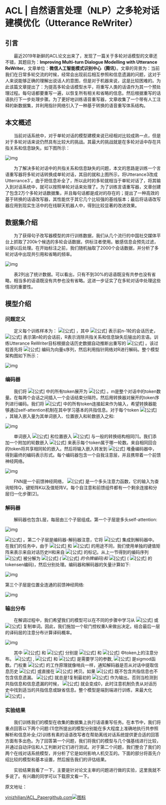 # ACL | 自然语言处理（NLP）之多轮对话建模优化（Utterance ReWriter）



## 引言

    最近2019年新鲜的ACL论文出来了，发现了一篇关于多轮对话模型的文章还不错，其题目为：**Improving Multi-turn Dialogue Modelling with Utterance ReWriter**。文章单位：**微信人工智能模式识别中心（腾讯）**。文章的背景为：当前我们在日常多轮交流的时候，经常会出现前后相互参照和信息遗漏的问题，这对于人来说能够正确的理解出说话人的意图，但是对于机器来说，这是比较困难的。为此该篇文章提出了：为提高多轮会话模型水平，将重写人类的话语作为其一个预处理过程。每句话都要重写一遍，以恢复所有相关和省略的信息。然后根据重写的话语执行下一步处理步骤。为了更好地训练语音重写器，文章收集了一个带有人工注释的新数据集，并利用指针网络引入了一种基于转换的语音重写体系结构。

## 本文概述

    当前对话系统中，对于单轮对话的模型建模来说已经相对比较成熟一点，但是对于多轮对话来说仍然具有比较大的挑战。其最大的挑战就是在多轮对话中存在共指关系和信息缺失。如下图所示：

![img](imgs/v2-aeac2bdf2f8931bb83fbee81a7e7623b_1440w.jpg)

    为了解决多轮对话中的共指关系和信息缺失的问题，本文的思路是训练一个言语重写器将多轮对话转换成单轮对话，其目的就和上图所示，将Utterance3改成Utterrance3`。由于把信息补全了，所以此时的多轮就相当于单轮对话了，将其输入到对话系统中，就可以按照单轮对话来处理了。为了训练言语重写器，文章创建了包含2万个多轮对话数据集，并且每句话都是成对的存在的；提出了一种高效的基于转换的话语改写器，其性能优于其它几个比较强的基线版本；最后将话语改写器应用到现实生活中的在线聊天机器人中，得到比较显著的改进效果。

## 数据集介绍

    为了获得句子改写器模型的并行训练数据，我们从几个流行的中国社交媒体平台上抓取了200k个候选的多轮会话数据，供标注者使用。敏感信息会预先过滤，以便以后处理。在开始标注之前，我们随机抽取了2000个会话数据，并分析了多轮对话中出现共引用和省略的频率。

![img](imgs/v2-59e6d181946ca9655d5e47791a3d4184_1440w.jpg)

    表2列出了统计数据。可以看出，只有不到30%的话语既没有共参也没有省略，相当多的话语既没有共参也没有省略。这进一步证实了在多轮对话中处理这些情况的重要性。

## 模型介绍

### 问题定义

    定义每个训练样本为： ![[公式]](imgs/equation) ，其中 ![[公式]](imgs/equation?tex=H%3D\left\{U_1%2CU_2%2C...%2CU_{n-1}\right\}) 表示前n-1轮的会话历史， ![[公式]](imgs/equation-20201121193021202) 表示第n轮的会话前，R表示消除共指关系和信息缺失后输出的言语。训练Utterance ReWriter目标根据会话历史数据自动推断出重写的 ![[公式]](https://www.zhihu.com/equation?tex=U_n) 。该过程首先将 ![[公式]](imgs/equation-20201121193021383) 编码为向量s序列，然后利用指针网络对R进行解码。整个模型架构图如下所示：

![img](imgs/v2-d1ffe8b44373d776f8e4162b23157832_1440w.jpg)

### 编码器

    我们将 ![[公式]](imgs/equation-20201121193021383) 中的所有token展开为 ![[公式]](imgs/equation-20201121193020078) 。m是整个对话中的token数量。在每两个会话之间插入一个会话结束分隔符。然后用转换器对展开的token序列进行编码。我们将 ![[公式]](https://www.zhihu.com/equation?tex=%28H%2CU_n%29) 中的所有token连接起来作为输入，希望转换器能够通过self-attention机制在其中学习基本的共指信息。对于每个token ![[公式]](imgs/equation-20201121193023209) ，其输入嵌入量为其单词嵌入、位置嵌入和轮数嵌入之和:

![img](imgs/v2-5e39902399c7758daf43d3d04fc65b5d_1440w.png)

    单词嵌入 ![[公式]](imgs/equation-20201121193025907) 和位置嵌入 ![[公式]](imgs/equation-20201121193026990) 与一般的转换结构相同[1]。我们添加一个附加的轮数嵌入 ![[公式]](imgs/equation-20201121193026992) 来表示每个token属于哪一轮数。来自相同回合的token将共享相同轮的嵌入。然后将输入嵌入转发到 ![[公式]](imgs/equation-20201121193023786) 堆叠编码器中，得到最终的编码表示形式。每个编码器包含一个自我注意层，并且携带着一个前馈神经网络。

![img](imgs/v2-e32ef24bc2db62955357845c9c7a4925_1440w.jpg)

    FNN是一个前馈神经网络， ![[公式]](imgs/equation-20201121193023912) 是一个多头注意力函数，它的输入为查询矩阵Q，键矩阵K以及值矩阵V。每个自注意和前馈组件都有一个剩余连接和分层归一化步骤[2]。

### 解码器

    解码器也包含L层，每层由三个子层组成。第一个子层是多头self-attention:

![img](imgs/v2-998567e96adf962ca2747d26ce0932c4_1440w.png)

![[公式]](imgs/equation-20201121193024870) 。第二个子层是编码器-解码器注意，它将 ![[公式]](imgs/equation-20201121193025188) 集成到解码器中。在我们的任务中，由于 ![[公式]](imgs/equation-20201121193027196) 和 ![[公式]](https://www.zhihu.com/equation?tex=U_n) 的用途不同，我们使用单独的键值矩阵来表示来自对话历史H和来自 ![[公式]](https://www.zhihu.com/equation?tex=U_n) 的标记。从上一节得到的编码序列 ![[公式]](https://www.zhihu.com/equation?tex=E%28L%29) 被分解为 ![[公式]](imgs/equation-20201121193027883) *(* ![[公式]](https://www.zhihu.com/equation?tex=H) *的令牌编码)和* ![[公式]](imgs/equation-20201121193029024) ( ![[公式]](https://www.zhihu.com/equation?tex=U_n) 的tokensen编码)，然后分别处理。编码器和解码器的矢量计算如下:

![img](imgs/v2-2db6a1350b425195f05c45577059c9c1_1440w.jpg)

第三个子层是位置全连通的前馈神经网络:

![img](imgs/v2-3f1c48af55851fec3e4dd1ab0ab43594_1440w.png)

### 输出分布

    在解调过程中，我们希望我们的模型可以在不同的步骤中学习从 ![[公式]](https://www.zhihu.com/equation?tex=H) 或 ![[公式]](https://www.zhihu.com/equation?tex=U_n) 复制单词。因此，我们施加一个软门控权重λ来做出决定。结合最后一层的译码层的注意分布计算译码概率。

![img](imgs/v2-52a221b69f17893813c9c4d522c7d8ec_1440w.jpg)

    其中 ![[公式]](imgs/equation-20201121193029356) 和 ![[公式]](imgs/equation-20201121193030557) 分别是 ![[公式]](https://www.zhihu.com/equation?tex=H) 和 ![[公式]](https://www.zhihu.com/equation?tex=U_n) 中token上的注意分布。 ![[公式]](imgs/equation-20201121193030608) , ![[公式]](imgs/equation-20201121193030876) 和 ![[公式]](imgs/equation-20201121193030926) 是需要学习的参数, ![[公式]](imgs/equation-20201121193032589) 是sigmod函数。门权重 ![[公式]](imgs/equation-20201121193032589-5958232.) 的工作原理就像哨兵一样，通知解码器是否从对话中提取信息历史 ![[公式]](https://www.zhihu.com/equation?tex=H) 或直接在 ![[公式]](https://www.zhihu.com/equation?tex=U_n) 拷贝。如果 ![[公式]](https://www.zhihu.com/equation?tex=U_n) 既不包含共指信息也不包含信息遗漏。 ![[公式]](https://www.zhihu.com/equation?tex=%CE%BB) 就总是1复制最初的 ![[公式]](https://www.zhihu.com/equation?tex=U_n) 作为输出。否则当检测到共指信息和信息遗漏的时候， ![[公式]](https://www.zhihu.com/equation?tex=%CE%BB) 就会变成0，此时注意机制负责从对话历史中找到适当的共指信息或缺省信息。整个模型是端到端进行训练，来最大化 ![[公式]](imgs/equation-20201121193033944) 。

### 实验结果

    我们训练我们的模型在收集的数据集上执行话语重写任务。在本节中，我们将重点回答以下两个问题:(1)您所提出的模型分别能在多大程度上准确地执行共参照解析和信息补全;(2)训练有素的话语改写者在帮助离线对话系统提供更合适的回答方面有多出色。为了回答第一个问题，我们将我们的模型与几个强基线进行比较，并通过自动评估和人工判断对它们进行测试。对于第二个问题，我们整合了我们的两个在线对话系统模型，并分析了它是如何影响人机交互的。下面的部分将首先介绍比较的模型和基本设置，然后报告我们的评估结果。

    实验结果我看了一下，主要是针对论文主审的问题进行做的实验，这里我就不多说了。有兴趣的同学可以下载原文看一下。



原文地址：

[yinizhilian/ACL_Papergithub.com![图标](imgs/v2-e4af250e579f5e05948d082b7bcb86d4_ipico.jpg)](https://link.zhihu.com/?target=https%3A//github.com/yinizhilian/ACL_Paper)